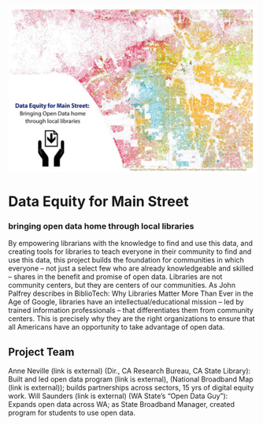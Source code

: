 ![data equity logo](https://github.com/will-saunders/data-equity/blob/master/DataEquity1.png)
# Data Equity for Main Street
###   bringing open data home through local libraries

By empowering librarians with the knowledge to find and use this data, and creating tools for libraries to teach everyone in their community to find and use this data, this project builds the foundation for communities in which everyone – not just a select few who are already knowledgeable and skilled – shares in the benefit and promise of open data.
Libraries are not community centers, but they are centers of our communities. As John Palfrey describes in BiblioTech: Why Libraries Matter More Than Ever in the Age of Google, libraries have an intellectual/educational mission – led by trained information professionals – that differentiates them from community centers. This is precisely why they are the right organizations to ensure that all Americans have an opportunity to take advantage of open data.

## Project Team
Anne Neville (link is external) (Dir., CA Research Bureau, CA State Library): Built and led open data program (link is external), (National Broadband Map (link is external)); builds partnerships across sectors, 15 yrs of digital equity work.
Will Saunders (link is external) (WA State’s “Open Data Guy”): Expands open data across WA; as State Broadband Manager, created program for students to use open data.
